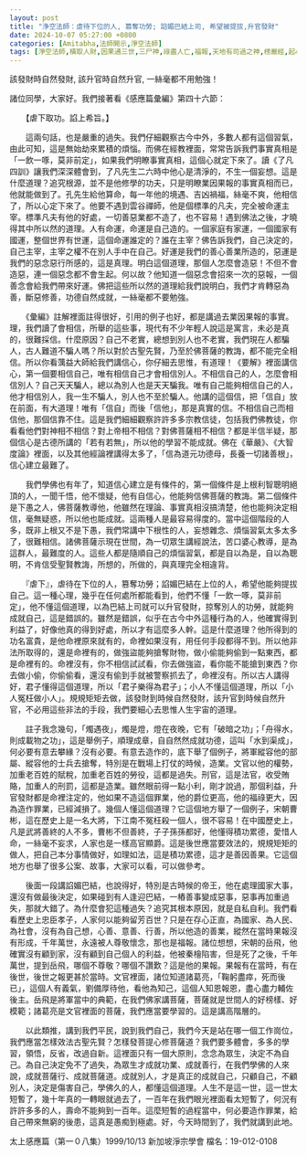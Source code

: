 ```yaml
---
layout: post
title: "浄空法師：虐待下位的人, 篡奪功勞; 諂媚巴結上司, 希望被提拔,升官發財"
date: 2024-10-07 05:27:00 +0800
categories: [Amitabha,法師開示,淨空法師]
tags: [淨空法師,橫取人財,因果通三世,三尸神,祿盡人亡,福報,天地有司過之神,楞嚴經,起心動念,邪師說法，如恆河沙,阿彌陀佛,阿彌陀經,西方極樂世界,極樂世界,佛法重實質不重形式,淨土法門,起心動念,念佛,不間斷,老實念佛,蓮花,佛力加持,帶業往生,信願持名,因果,念佛,持戒,身口意,五戒,持戒,果報,懺悔,了凡四訓,太上感應篇]
---
```


該發財時自然發財, 該升官時自然升官, 一絲毫都不用勉強！

諸位同學，大家好。我們接著看《感應篇彙編》第四十六節：      

　　【虐下取功。諂上希旨。】        

　　這兩句話，也是嚴重的過失。我們仔細觀察古今中外，多數人都有這個習氣，由此可知，這是無始劫來累積的煩惱。而佛在經教裡面，常常告訴我們事實真相是「一飲一啄，莫非前定」，如果我們明瞭事實真相，這個心就定下來了。讀《了凡四訓》讓我們深深體會到，了凡先生二六時中他心是清淨的，不生一個妄想。這是什麼道理？追究根源，並不是他修學的功夫，只是明瞭業因果報的事實真相而已，他就能做到了。孔先生給他算命，每一年他的境遇、吉凶禍福，絲毫不爽，他相信了，所以心定下來了。他要不遇到雲谷禪師，他是個標準的凡夫，完全被命運主宰。標準凡夫有他的好處，一切善惡業都不造了，也不容易！遇到佛法之後，才曉得其中所以然的道理。人有命運，命運是自己造的。一個家庭有家運，一個國家有國運，整個世界有世運，這個命運誰定的？誰在主宰？佛告訴我們，自己決定的，自己主宰，主宰之權不在別人手中在自己。好運是我們的善心善業所造的，惡運是我們的惡念惡行所感的，這是真理。明白這個道理，那個人怎麼會造惡！不但不會造惡，連一個惡念都不會生起。何以故？他知道一個惡念會招來一次的惡報，一個善念會給我們帶來好運。佛把這些所以然的道理給我們說明白，我們才肯轉惡為善，斷惡修善，功德自然成就，一絲毫都不要勉強。      

　　《彙編》註解裡面註得很好，引用的例子也好，都是講過去業因果報的事實。理，我們讀了會相信，所舉的這些事，現代有不少年輕人說這是寓言，未必是真的，很難採信。什麼原因？自己不老實，總想到別人也不老實，我們現在人都騙人，古人難道不騙人嗎？所以對於古聖先賢，乃至於佛菩薩的教誨，都不能完全相信。所以你看蕅益大師給我們講信心，你仔細去思惟，有道理！《要解》裡面講信心，第一個要相信自己，唯有相信自己才會相信別人。不相信自己的人，怎麼會相信別人？自己天天騙人，總以為別人也是天天騙我。唯有自己能夠相信自己的人，他才相信別人，我一生不騙人，別人也不至於騙人。他講的這個信，把「信自」放在前面，有大道理！唯有「信自」而後「信他」，那是真實的信。不相信自己而相信他，那個信靠不住。這是我們細細觀察許許多多宗教信徒，包括我們佛教徒，你看看他們對神相不相信？對上帝相不相信？對佛菩薩相不相信？都是半信半疑，那個信心是古德所講的「若有若無」，所以他的學習不能成就。佛在《華嚴》、《大智度論》裡面，以及其他經論裡講得太多了，「信為道元功德母，長養一切諸善根」，信心建立最難了。        

　　我們學佛也有年了，知道信心建立是有條件的，第一個條件是上根利智聰明絕頂的人，一聞千悟，他不懷疑，他有自信心，他能夠信佛菩薩的教誨。第二個條件是下愚之人，佛菩薩教導他，他雖然在理論、事實真相沒搞清楚，他也能夠決定相信，毫無疑惑，所以他也能成就。這兩種人是最容易得度的。當中這個階段的人多，既非上根又不是下愚，我們常講中下根性的人，妄想雜念、煩惱習氣太多太多了，很難相信。諸佛菩薩示現在世間，為一切眾生講經說法，苦口婆心教導，是為這群人，最難度的人。這些人都是隨順自己的煩惱習氣，都是自以為是，自以為聰明，不肯信受聖賢教誨，所想的，所做的，與真理完全相違背。      

　　『虐下』，虐待在下位的人，篡奪功勞；諂媚巴結在上位的人，希望他能夠提拔自己。這一種心理，幾乎在任何處所都能看到，他們不懂「一飲一啄，莫非前定」，他不懂這個道理，以為巴結上司就可以升官發財，掠奪別人的功勞，就能夠成就自己，這是錯誤的。雖然是錯誤，似乎在古今中外這種行為的人，他確實得到利益了，好像他真的得到好處，所以才有這麼多人幹。這是什麼道理？他所得到的功名富貴，是他命裡原來就有的，命裡如果沒有，用任何手段都得不到。所以他非法所取得的，還是命裡有的，做強盜能夠搶奪財物，做小偷能夠偷到一點東西，都是命裡有的。命裡沒有，你不相信試試看，你去做強盜，看你能不能搶到東西？你去做小偷，你偷偷看，還沒有偷到手就被警察抓去了，命裡沒有。所以古人講得好，君子懂得這個道理，所以「君子樂得為君子」；小人不懂這個道理，所以「小人冤枉做小人」。規規矩矩去做，該發財到時候自然發財，該升官到時候自然升官，不必用這些非法的手段，我們要細心去思惟人生宇宙的道理。        

　　註子我念幾句，「燭遇夜」，燭是燈，燈在夜晚，它有「破暗之功」；「舟得水，則成載物之功」，這是舉例子，順理成章，自自然然成就功德，這叫「水到渠成」，何必要有意去攀緣？沒有必要。有意去造作的，底下舉了個例子，將軍縱容他的部屬、縱容他的士兵去搶奪，特別是在戰場上打仗的時候，造業。文官以他的權勢，加重老百姓的賦稅，加重老百姓的勞役，這都是過失。刑官，這是法官，收受賄賂，加重人的刑罰，這都是造業。雖然眼前得一點小利，剛才說過，那個利益，升官發財都是命裡注定的，他如果不造這個罪業，他的爵位更高，他的福祿更大，因為造作罪業，已經減損了。幾個人懂這個道理？它這個地方舉了一個例子，宋朝曹彬，這在歷史上是一名大將，下江南不冤枉殺一個人，很不容易！在中國歷史上，凡是武將善終的人不多，曹彬不但善終，子子孫孫都好，他懂得積功累德，愛惜人命，一絲毫不妄求，人家也是一樣高官顯爵。這是後世應當要效法的，規規矩矩的做人，把自己本分事情做好，如理如法，這是積功累德，這才是善因善果。它這個地方也舉了很多公案、故事，大家可以看，可以做參考。      

　　後面一段講諂媚巴結，也說得好，特別是古時候的帝王，他在處理國家大事，還沒有做最後決定，如果碰到有人逢迎巴結，一樁善事變成惡事，惡事再加重過失，那就大錯了。為什麼會犯這種過失？追究其根本原因，就是自私自利。我們看看歷史上忠臣孝子，人家何以能夠留芳百世？只是在存心正直，為國家、為人民、為社會，沒有為自己想，心善、意善、行善，所以他造的善業，縱然在當時果報沒有形成，千年萬世，永遠被人尊敬懷念，那也是福報。諸位想想，宋朝的岳飛，他確實沒有顧到家，沒有顧到自己個人的利益，他被秦檜陷害，但是死了之後，千年萬世，提到岳飛，哪個不尊敬？哪個不讚歎？這是他的果報。果報有在當時，有在後世，後世之報更甚於當時。文官裡面，諸位知道諸葛亮，「鞠躬盡瘁，死而後已」，這個人有義氣，劉備厚待他，看他為知己，這個人知恩報恩，盡心盡力輔佐後主。岳飛是將軍當中的典範，在我們佛家講菩薩，菩薩就是世間人的好榜樣、好模範；諸葛亮是文官裡面的菩薩，我們應當要學習的。這是講高階層的。        

　　以此類推，講到我們平民，說到我們自己，我們今天是站在哪一個工作崗位，我們應當怎樣效法古聖先賢？怎樣發菩提心修菩薩道？我們要多體會，多多的學習，領悟，反省，改過自新。這裡面只有一個大原則，念念為眾生，決定不為自己。為自己決定免不了過失，為眾生才成就功業、成就善行，在我們學佛的人來說，成就菩薩行、成就菩薩道。成就別人，才是真正的成就自己，只顧自己，不顧別人，決定是傷害自己，學佛久的人，都懂這個道理。人生不是這一世，這一世太短暫了，幾十年真的一轉眼就過去了，一百年在我們眼光裡面看太短暫了，何況有許許多多的人，壽命不能夠到一百年。這麼短暫的過程當中，何必要造作罪業，給自己帶來無窮的後患，這真是愚痴到極處。好，今天時間到了，我們就講到此地。      

太上感應篇（第一０八集）1999/10/13 新加坡淨宗學會 檔名：19-012-0108